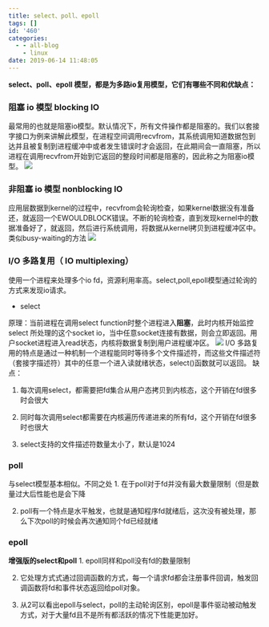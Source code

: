 ```yaml
---
title: select、poll、epoll
tags: []
id: '460'
categories:
  - - all-blog
    - linux
date: 2019-06-14 11:48:05
---
```


**select、poll、epoll 模型，都是为多路io复用模型，它们有哪些不同和优缺点：**

### 阻塞 io 模型 blocking IO

最常用的也就是阻塞io模型。默认情况下，所有文件操作都是阻塞的。我们以套接字接口为例来讲解此模型，在进程空间调用recvfrom，其系统调用知道数据包到达并且被复制到进程缓冲中或者发生错误时才会返回，在此期间会一直阻塞，所以进程在调用recvfrom开始到它返回的整段时间都是阻塞的，因此称之为阻塞io模型。 ![](https://blog.wenboo.top/wp-content/uploads/2019/06/4d051d24389fb4ce866b70efba564a98.png)

### 非阻塞 io 模型 nonblocking IO

应用层数据到kernel的过程中，recvfrom会轮询检查，如果kernel数据没有准备还，就返回一个EWOULDBLOCK错误。不断的轮询检查，直到发现kernel中的数据准备好了，就返回，然后进行系统调用，将数据从kernel拷贝到进程缓冲区中。类似busy-waiting的方法 ![](https://blog.wenboo.top/wp-content/uploads/2019/06/b8be846cdb8aed3745782e47054e8570.png)

### I/O 多路复用（ IO multiplexing）

使用一个进程来处理多个io fd，资源利用率高。select,poll,epoll模型通过轮询的方式来发现io请求。

*   select

原理：当前进程在调用select function时整个进程进入**阻塞**，此时内核开始监控select 所处理的这个socket io，当中任意socket连接有数据，则会立即返回。用户socket进程进入read状态，内核将数据复制到用户进程缓冲区。 ![](https://blog.wenboo.top/wp-content/uploads/2019/06/e2a8b3d25cf0f7bbe25ab4fbde60b320.png) I/O 多路复用的特点是通过一种机制一个进程能同时等待多个文件描述符，而这些文件描述符（套接字描述符）其中的任意一个进入读就绪状态，select()函数就可以返回。 缺点：

1.  每次调用select，都需要把fd集合从用户态拷贝到内核态，这个开销在fd很多时会很大
    
2.  同时每次调用select都需要在内核遍历传递进来的所有fd，这个开销在fd很多时也很大
    
3.  select支持的文件描述符数量太小了，默认是1024
    

### poll

与select模型基本相似。不同之处 1. 在于poll对于fd并没有最大数量限制（但是数量过大后性能也是会下降

2.  poll有一个特点是水平触发，也就是通知程序fd就绪后，这次没有被处理，那么下次poll的时候会再次通知同个fd已经就绪

### epoll

**增强版的select和poll** 1. epoll同样和poll没有fd的数量限制

2.  它处理方式式通过回调函数的方式，每一个请求fd都会注册事件回调，触发回调函数将fd和事件状态返回给poll对象。
    
3.  从2可以看出epoll与select，poll的主动轮询区别，epoll是事件驱动被动触发方式，对于大量fd且不是所有都活跃的情况下性能更加好。